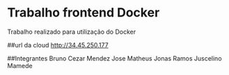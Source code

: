 # Trabalho frontend Docker
Trabalho realizado para utilização do Docker

##url da cloud 
http://34.45.250.177

##Integrantes
Bruno Cezar Mendez
Jose Matheus
Jonas Ramos
Juscelino Mamede
